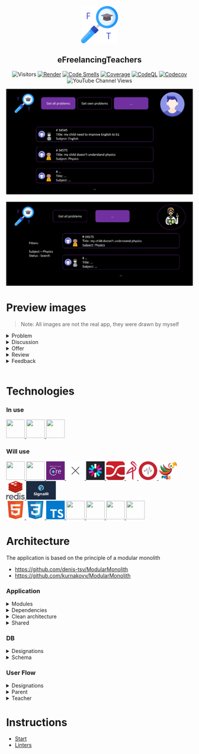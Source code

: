 <div align="center">
 <img src="docs/images/ApplicationIcon.png" weight="100" height="100" />
 <h2>eFreelancingTeachers</h2>

<!-- ToDo: Add real badges -->
![Visitors](https://api.visitorbadge.io/api/VisitorHit?user=kurnakovv&repo=eFreelancingTeachers&countColor=%237B1E7A&style=flat)
[![Render](https://img.shields.io/static/v1?label=&message=Render&color=grey&logo=render)](https://jiraf-goal.onrender.com/ping)
[![Code Smells](https://sonarcloud.io/api/project_badges/measure?project=KurnakovMaksim_jiraF&metric=code_smells)](https://sonarcloud.io/summary/new_code?id=KurnakovMaksim_jiraF)
[![Coverage](https://sonarcloud.io/api/project_badges/measure?project=KurnakovMaksim_jiraF&metric=coverage)](https://sonarcloud.io/summary/new_code?id=KurnakovMaksim_jiraF)
[![CodeQL](https://github.com/KurnakovMaksim/jiraF-goal/workflows/CodeQL/badge.svg)](https://github.com/KurnakovMaksim/jiraF-goal/actions?query=workflow%3ACodeQL)
[![Codecov](https://codecov.io/gh/KurnakovMaksim/jiraF/branch/main/graph/badge.svg)](https://codecov.io/gh/KurnakovMaksim/jiraF)
![YouTube Channel Views](https://img.shields.io/youtube/channel/views/UCiwWJWKublIIozujIm0CVFw)

</div>

<kbd><img src="docs/images/MainPage.png" /></kbd></br></br>
<kbd><img src="docs/images/TeacherMainPage.png" /></kbd>

# Preview images

> Note: All images are not the real app, they were drawn by myself

<details>
    <summary>Problem</summary>
    <kbd><img src="docs/images/Problem.png" width="500" /></kbd>
</details>

<details>
    <summary>Discussion</summary>
    <kbd><img src="docs/images/Discussion.png" width="400" /></kbd>
</details>

<details>
    <summary>Offer</summary>
    <kbd><img src="docs/images/Offers.png" width="800" /></kbd>
</details>

<details>
    <summary>Review</summary>
    <kbd><img src="docs/images/Review.png" width="400" /></kbd>
</details>

<details>
    <summary>Feedback</summary>
    <kbd><img src="docs/images/Feedback.png" width="800" /></kbd>
</details>
<br/>

# Technologies
### In use
<a href="https://learn.microsoft.com/en-us/dotnet/csharp/">
 <img src="https://static-00.iconduck.com/assets.00/c-sharp-c-icon-456x512-9sej0lrz.png" width="50" height="50"/>
</a>
<a href="https://dotnet.microsoft.com/en-us/">
 <img src="https://upload.wikimedia.org/wikipedia/commons/thumb/7/7d/Microsoft_.NET_logo.svg/1200px-Microsoft_.NET_logo.svg.png" width="50" height="50"/>
</a>
<a href="https://dotnet.microsoft.com/en-us/apps/aspnet">
 <img src="https://codeopinion.com/wp-content/uploads/2017/06/Bitmap-MEDIUM_ASP.NET-Core-MVC-Logo_2colors_Square_Boxed_RGB.png" width="50" height="50"/>
</a>

### Will use
<a href="https://www.docker.com/">
 <img src="https://isd-soft.com/wp-content/uploads/2016/12/docker_logo.png" width="50" height="50"/>
</a>
<a href="https://www.postgresql.org/">
 <img src="https://upload.wikimedia.org/wikipedia/commons/2/29/Postgresql_elephant.svg" width="50" height="50"/>
</a>
<a href="https://learn.microsoft.com/en-us/ef/core/">
 <img src="docs/images/technologies/efcore.png" width="50" height="50"/>
</a>
<a href="https://xunit.net/">
 <img src="docs/images/technologies/xunit-17f55c98bd.png" width="50" height="50"/>
</a>
<a href="https://jwt.io/">
 <img src="docs/images/technologies/jwt.png" width="50" height="50"/>
</a>
<a href="https://automapper.org/">
 <img src="docs/images/technologies/automapper.png" width="50" height="50"/>
</a>
<a href="https://min.io/">
 <img src="docs/images/technologies/MINIO_Bird.png" width="30" height="50"/>
</a>
<a href="https://github.com/Graylog2/graylog2-server">
 <img src="docs/images/technologies/graylog.png" width="50" height="50"/>
</a>
<a href="https://github.com/App-vNext/Polly">
 <img src="docs/images/technologies/polly.png" width="50" height="50"/>
</a>
<a href="https://github.com/redis/redis">
 <img src="docs/images/technologies/redis.png" width="50" height="50"/>
</a>
<a href="https://dotnet.microsoft.com/en-us/apps/aspnet/signalr">
 <img src="docs/images/technologies/SignalR.jpg" width="80" height="50"/>
</a>
</br>
<a href="https://en.wikipedia.org/wiki/HTML">
 <img src="https://raw.githubusercontent.com/devicons/devicon/master/icons/html5/html5-original.svg" width="50" height="50"/>
</a>
<a href="https://en.wikipedia.org/wiki/CSS">
 <img src="https://raw.githubusercontent.com/devicons/devicon/master/icons/css3/css3-original.svg" width="50" height="50"/>
</a>
<a href="https://www.typescriptlang.org/">
 <img src="docs/images/technologies/typescript-icon-icon-1024x1024-vh3pfez8.png" width="50" height="50"/>
</a>
<a href="https://react.dev/">
 <img src="https://upload.wikimedia.org/wikipedia/commons/thumb/a/a7/React-icon.svg/2300px-React-icon.svg.png" width="50" height="50"/>
</a>
<a href="https://mui.com/">
 <img src="https://mui.com/static/logo.png" width="50" height="50"/>
</a>
<a href="https://getbootstrap.com/">
 <img src="https://upload.wikimedia.org/wikipedia/commons/thumb/b/b2/Bootstrap_logo.svg/220px-Bootstrap_logo.svg.png" width="50" height="50"/>
</a>
<a href="https://dotnet.microsoft.com/en-us/apps/aspnet/web-apps/blazor">
 <img src="https://upload.wikimedia.org/wikipedia/commons/d/d0/Blazor.png" width="50" height="50"/>
</a>

</br>

# Architecture
The application is based on the principle of a modular monolith
* https://github.com/denis-tsv/ModularMonolith
* https://github.com/kurnakovv/ModularMonolith

### Application

<details>
    <summary>Modules</summary>
    <kbd><img src="docs/images/architecture/application/Modules.png" width="600" /></kbd></br></br>
    <kbd><img src="docs/images/architecture/application/ModulesExampleVS.png" width="400" /></kbd></br></br>
    <kbd><img src="docs/images/architecture/application/FeatureArchitecture.png" /></kbd>
</details>

<details>
    <summary>Dependencies</summary>
    <kbd><img src="docs/images/architecture/application/MainIdea.png" width="600" /></kbd></br></br>
    <kbd><img src="docs/images/architecture/application/ArchitectureExampleVS.png" width="400" /></kbd></br></br>
    <kbd><img src="docs/images/architecture/application/AbstractModule.png" width="900" /></kbd>
</details>

<details>
    <summary>Clean architecture</summary>
    <kbd><img src="docs/images/architecture/application/InnerModuleArchitecture.png" width="900" /></kbd></br></br>
    <kbd><img src="docs/images/architecture/application/microsoft_clean_architecture.png" width="900" /></kbd>
</details>

<details>
    <summary>Shared</summary>
    <kbd><img src="docs/images/architecture/application/Shared.png" width="300" /></kbd></br></br>
    <kbd><img src="docs/images/architecture/application/SharedExampleVS.png" width="300" /></kbd>
</details>

### DB

<details>
    <summary>Designations</summary>
    <kbd><img src="docs/images/architecture/db/Designations.png" width="800" /></kbd>
</details>
<details>
    <summary>Schema</summary>
    <kbd><img src="docs/images/architecture/db/Main.png" /></kbd>
</details>

### User Flow
<details>
    <summary>Designations</summary>
    <kbd><img src="docs/images/architecture/userFlow/designations.png" width="800" /></kbd>
</details>
<details>
    <summary>Parent</summary>
    <kbd><img src="docs/images/architecture/userFlow/ParentFlow.png" /></kbd>
</details>
<details>
    <summary>Teacher</summary>
    <kbd><img src="docs/images/architecture/userFlow/TeacherFlow.png" /></kbd>
</details>

# Instructions
* [Start](https://github.com/kurnakovv/eFreelancingTeachers/wiki/Start)
* [Linters](https://github.com/kurnakovv/eFreelancingTeachers/wiki/Linters)
